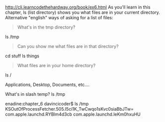 http://cli.learncodethehardway.org/book/ex6.html
As you'll learn in this chapter, ls (list directory) shows you what files are in your current directory.
Alternative "english" ways of asking for a list of files:

>What's in the tmp directory?

ls /tmp 

>Can you show me what files are in that directory?

cd stuff
ls 
things 

>What files are in your home directory?

ls /

Applications, Desktop, Documents, etc....



What's in slash temp?
ls /tmp 

enadine:chapter_6 davincicoder$ ls /tmp
KSOutOfProcessFetcher.505.I5ci1K_TwCwqo1sKvc0siaBbJTw=
com.apple.launchd.RYBlm4d3cb
com.apple.launchd.leKm0hxuHU

